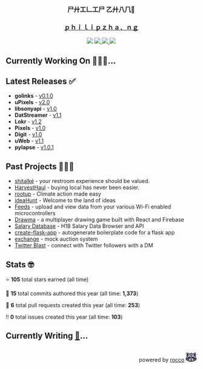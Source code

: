 <!-- hey! rocco was here. DO NOT edit this file! instead, edit the README.rocco.md template file -->
<!-- changes made here will be overwritten the next time rocco runs -->

<h3 align="center"><strong>尸廾工𠃊工尸 乙廾八𠘨𠂎</strong></h3>
<h3 align="center">
    <a href="https://philipzha.ng">
        ｐｈｉｌｉｐｚｈａ．ｎｇ
    </a>
</h3>

<p align="center">
    <img src="https://img.shields.io/github/followers/petabite?label=Follow&style=social" />
    <a href="https://www.linkedin.com/in/philipzhangg/">
        <img src="https://img.shields.io/badge/-Philip_Zhang-blue?style=flat-square&logo=Linkedin&logoColor=white" />
    </a>
    <a href="https://instagr.am/__p_z_pix">
        <img src="https://img.shields.io/badge/-____p__z__pix-red?style=flat-square&logo=Instagram&logoColor=white" />
    </a>
    <img src="https://komarev.com/ghpvc/?username=petabite&label=visitors" />
</p>

## Currently Working On 👨🏻‍💻...



## Latest Releases ✅

- **golinks** - [v0.1.0](https://github.com/petabite/golinks/releases/tag/v0.1.0)
- **uPixels** - [v2.0](https://github.com/petabite/uPixels/releases/tag/v2.0)
- **libsonyapi** - [v1.0](https://github.com/petabite/libsonyapi/releases/tag/v1.0)
- **DatStreamer** - [v1.1](https://github.com/petabite/DatStreamer/releases/tag/v1.1)
- **Lokr** - [v1.2](https://github.com/petabite/Lokr/releases/tag/v1.2)
- **Pixels** - [v1.0](https://github.com/petabite/Pixels/releases/tag/v1.0)
- **Digit** - [v1.0](https://github.com/petabite/Digit/releases/tag/v1.0)
- **uWeb** - [v1.1](https://github.com/petabite/uWeb/releases/tag/v1.1)
- **pylapse** - [v1.0.1](https://github.com/petabite/pylapse/releases/tag/v1.0.1)


## Past Projects 👷🏼‍♂️

- [shitalké](https://shitalke.com/) - your restroom experience should be valued.
- [HarvestHaul](https://harvesthaul.com/) - buying local has never been easier.
- [rootup](https://rootup.herokuapp.com/) - Climate action made easy
- [ideaHunt](https://github.com/drizzleco/ideahunt) - Welcome to the land of ideas
- [Feeds](https://feedzz.herokuapp.com/) - upload and view data from your various Wi-Fi enabled microcontrollers
- [Drawma](https://puzzlepieces.onrender.com/) - a multiplayer drawing game built with React and Firebase
- [Salary Database](https://github.com/drizzleco/salary-database) - H1B Salary Data Browser and API
- [create-flask-app](https://github.com/drizzleco/create-flask-app) - autogenerate boilerplate code for a flask app
- [exchange](https://github.com/drizzleco/exchange) - mock auction system
- [Twitter Blast](https://github.com/drizzleco/twitter-blast) - connect with Twitter followers with a DM

## Stats 🤓

:star: **105** total stars earned (all time) 

:memo: **15** total commits authored this year (all time: **1,373**)

:rocket: **6** total pull requests created this year (all time: **253**)

:bangbang: **0** total issues created this year (all time: **103**)



## Currently Writing [🐍](https://petabite.github.io/JSnake/jsnake.html)...

```
```

<!-- <img src="https://github-readme-stats.vercel.app/api?username=petabite&show_icons=true&bg_color=30,e96443,904e95&title_color=fff&text_color=fff&count_private=true"> -->

<!-- <table>
    <tr>
        <td><img
            src="https://github-readme-stats.vercel.app/api?username=petabite&show_icons=true&bg_color=30,e96443,904e95&title_color=fff&text_color=fff&count_private=true"></td>
        <td><img src="https://github-readme-stats.vercel.app/api/top-langs/?username=petabite"></td>
    </tr>
</table> -->

<div align="right">powered by <a target="_blank" href="https://github.com/petabite/rocco">rocco</a> <img src="https://raw.githubusercontent.com/petabite/rocco/main/rocco.png" height="24"></div>
